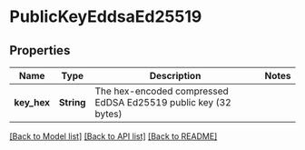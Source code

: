 # PublicKeyEddsaEd25519

## Properties

Name | Type | Description | Notes
------------ | ------------- | ------------- | -------------
**key_hex** | **String** | The hex-encoded compressed EdDSA Ed25519 public key (32 bytes) | 

[[Back to Model list]](../README.md#documentation-for-models) [[Back to API list]](../README.md#documentation-for-api-endpoints) [[Back to README]](../README.md)


